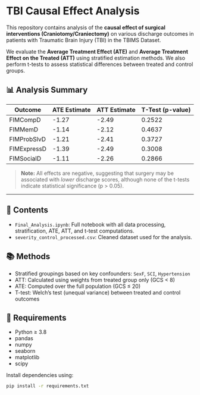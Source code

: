 # TBI Causal Effect Analysis

This repository contains analysis of the **causal effect of surgical interventions (Craniotomy/Craniectomy)** on various discharge outcomes in patients with Traumatic Brain Injury (TBI) in the TBIMS Dataset.

We evaluate the **Average Treatment Effect (ATE)** and **Average Treatment Effect on the Treated (ATT)** using stratified estimation methods. We also perform t-tests to assess statistical differences between treated and control groups.

## 📊 Analysis Summary

| Outcome        | ATE Estimate | ATT Estimate | T-Test (p-value) |
|----------------|--------------|--------------|------------------|
| FIMCompD       | -1.27        | -2.49        | 0.2522           |
| FIMMemD        | -1.14        | -2.12        | 0.4637           |
| FIMProbSlvD    | -1.21        | -2.41        | 0.3727           |
| FIMExpressD    | -1.39        | -2.49        | 0.3008           |
| FIMSocialD     | -1.11        | -2.26        | 0.2866           |

> **Note:** All effects are negative, suggesting that surgery may be associated with *lower* discharge scores, although none of the t-tests indicate statistical significance (p > 0.05).

---

## 📁 Contents

- `Final_Analysis.ipynb`: Full notebook with all data processing, stratification, ATE, ATT, and t-test computations.
- `severity_control_processed.csv`: Cleaned dataset used for the analysis.
  
## 📚 Methods

- Stratified groupings based on key confounders: `SexF`, `SCI`, `Hypertension`
- ATT: Calculated using weights from treated group only (GCS < 8)
- ATE: Computed over the full population (GCS ≤ 20)
- T-test: Welch’s test (unequal variance) between treated and control outcomes

## 📌 Requirements

- Python ≥ 3.8
- pandas
- numpy
- seaborn
- matplotlib
- scipy

Install dependencies using:

```bash
pip install -r requirements.txt
